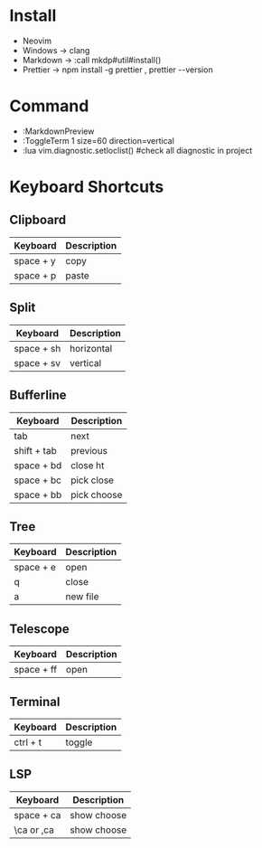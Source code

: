 # Install
-   Neovim
-   Windows -> clang
-   Markdown -> :call mkdp#util#install()
-   Prettier -> npm install -g prettier , prettier --version

# Command
- :MarkdownPreview
- :ToggleTerm 1 size=60 direction=vertical
- :lua vim.diagnostic.setloclist() #check all diagnostic in project

# Keyboard Shortcuts

## Clipboard
| Keyboard    | Description |
| ----------- | ----------- |
| space + y   | copy        |
| space + p   | paste       |

## Split
| Keyboard    | Description |
| ----------- | ----------- |
| space + sh  | horizontal  |
| space + sv  | vertical    |

## Bufferline
| Keyboard    | Description |
| ----------- | ----------- |
| tab         | next        |
| shift + tab | previous    |
| space + bd  | close ht    |
| space + bc  | pick close  |
| space + bb  | pick choose |

## Tree
| Keyboard    | Description |
| ----------- | ----------- |
| space + e   | open        |
| q           | close       |
| a           | new file    |

## Telescope
| Keyboard    | Description |
| ----------- | ----------- |
| space + ff  | open        |

## Terminal
| Keyboard    | Description |
| ----------- | ----------- |
| ctrl + t    | toggle      |

## LSP
| Keyboard    | Description |
| ----------- | ----------- |
| space + ca    | show choose     |
| \ca or ,ca    | show choose     |
